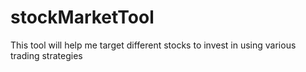 # stockMarketTool
This tool will help me target different stocks to invest in using various trading strategies
